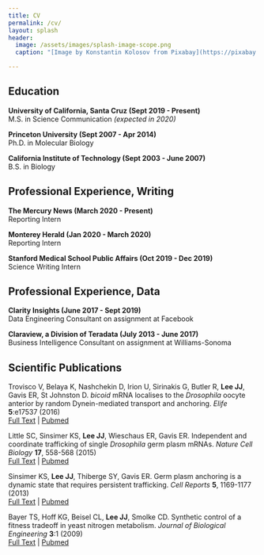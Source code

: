 ```yaml
---
title: CV
permalink: /cv/
layout: splash
header:
  image: /assets/images/splash-image-scope.png
  caption: "[Image by Konstantin Kolosov from Pixabay](https://pixabay.com/users/kkolosov-2105326/?utm_source=link-attribution&amp;utm_medium=referral&amp;utm_campaign=image&amp;utm_content=2030265)"

---
```


## Education

**University of California, Santa Cruz (Sept 2019 - Present)**  
M.S. in Science Communication *(expected in 2020)*  

**Princeton University (Sept 2007 - Apr 2014)**  
Ph.D. in Molecular Biology  

**California Institute of Technology (Sept 2003 - June 2007)**  
B.S. in Biology  


## Professional Experience, Writing

**The Mercury News (March 2020 - Present)**  
Reporting Intern  

**Monterey Herald (Jan 2020 - March 2020)**  
Reporting Intern  

**Stanford Medical School Public Affairs (Oct 2019 - Dec 2019)**  
Science Writing Intern  


## Professional Experience, Data

**Clarity Insights (June 2017 - Sept 2019)**  
Data Engineering Consultant on assignment at Facebook  

**Claraview, a Division of Teradata (July 2013 - June 2017)**  
Business Intelligence Consultant on assignment at  Williams-Sonoma  


## Scientific Publications

Trovisco V, Belaya K, Nashchekin D, Irion U, Sirinakis G, Butler R, **Lee JJ**, Gavis ER, St Johnston D.
_bicoid_ mRNA localises to the _Drosophila_ oocyte anterior by random Dynein-mediated transport and anchoring.
_Elife_ **5**:e17537 (2016)  
[Full Text](https://doi.org/10.7554/eLife.17537) |
[Pubmed](https://www.ncbi.nlm.nih.gov/pubmed/27791980)  

Little SC, Sinsimer KS, **Lee JJ**, Wieschaus ER, Gavis ER.
Independent and coordinate trafficking of single _Drosophila_ germ plasm mRNAs.
_Nature Cell Biology_ **17**, 558-568 (2015)  
[Full Text](http://dx.doi.org/10.1038/ncb3143) |
[Pubmed](https://www.ncbi.nlm.nih.gov/pubmed/25848747)  

Sinsimer KS, **Lee JJ**, Thiberge SY, Gavis ER.
Germ plasm anchoring is a dynamic state that requires persistent trafficking.
_Cell Reports_ **5**, 1169-1177 (2013)  
[Full Text](https://linkinghub.elsevier.com/retrieve/pii/S2211-1247(13)00644-X) |
[Pubmed](https://www.ncbi.nlm.nih.gov/pubmed/24290763)  

Bayer TS, Hoff KG, Beisel CL, **Lee JJ**, Smolke CD.
Synthetic control of a fitness tradeoff in yeast nitrogen metabolism.
_Journal of Biological Engineering_ **3**:1 (2009)  
[Full Text](https://jbioleng.biomedcentral.com/articles/10.1186/1754-1611-3-1) |
[Pubmed](https://www.ncbi.nlm.nih.gov/pubmed/19118500)  
